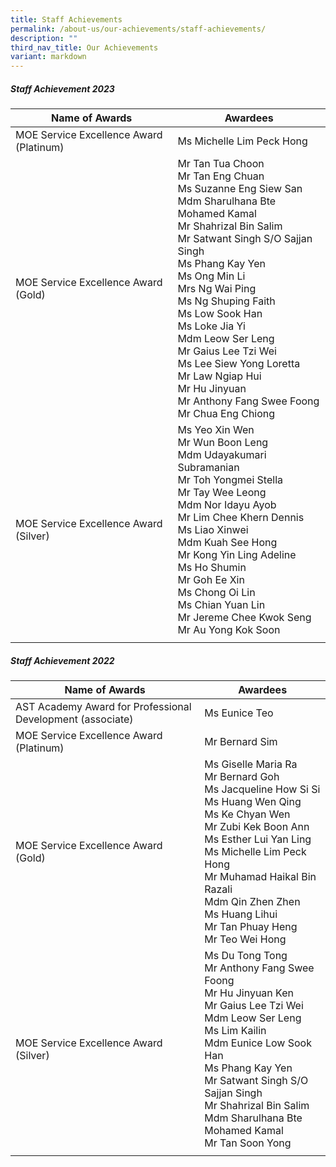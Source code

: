 ```yaml
---
title: Staff Achievements
permalink: /about-us/our-achievements/staff-achievements/
description: ""
third_nav_title: Our Achievements
variant: markdown
---
```

##### Staff Achievement 2023
| Name of Awards | Awardees | 
| -------- | -------- |
| MOE Service Excellence Award (Platinum)| Ms Michelle Lim Peck Hong|
|MOE Service Excellence Award (Gold) | Mr Tan Tua Choon<br>Mr Tan Eng Chuan<br>Ms Suzanne Eng Siew San<br>Mdm Sharulhana Bte Mohamed Kamal<br>Mr Shahrizal Bin Salim<br>Mr Satwant Singh S/O Sajjan Singh<br>Ms Phang Kay Yen<br>Ms Ong Min Li<br>Mrs Ng Wai Ping<br>Ms Ng Shuping Faith<br>Ms Low Sook Han<br>Ms Loke Jia Yi<br>Mdm Leow Ser Leng<br>Mr Gaius Lee Tzi Wei<br>Ms Lee Siew Yong Loretta<br>Mr Law Ngiap Hui<br>Mr Hu Jinyuan<br>Mr Anthony Fang Swee Foong<br>Mr Chua Eng Chiong | 
|MOE Service Excellence Award (Silver) |Ms Yeo Xin Wen<br> Mr Wun Boon Leng<br>Mdm Udayakumari Subramanian<br>Mr Toh Yongmei Stella<br>Mr Tay Wee Leong<br>Mdm Nor Idayu Ayob<br>Mr Lim Chee Khern Dennis<br>Ms Liao Xinwei<br>Mdm Kuah See Hong<br>Mr Kong Yin Ling Adeline<br>Ms Ho Shumin<br>Mr Goh Ee Xin<br>Ms Chong Oi Lin<br>Ms Chian Yuan Lin<br>Mr Jereme Chee Kwok Seng<br>Mr Au Yong Kok Soon|
| | |



##### Staff Achievement 2022

| Name of Awards | Awardees | 
| -------- | -------- |
| AST Academy Award for Professional Development (associate)    | Ms Eunice Teo    | 
| MOE Service Excellence Award (Platinum)| Mr Bernard Sim|
|MOE Service Excellence Award (Gold) | Ms Giselle Maria Ra<br>Mr Bernard Goh<br>Ms Jacqueline How Si Si<br>Ms Huang Wen Qing<br>Ms Ke Chyan Wen<br>Mr Zubi Kek Boon Ann<br>Ms Esther Lui Yan Ling<br>Ms Michelle Lim Peck Hong<br>Mr Muhamad Haikal Bin Razali<br>Mdm Qin Zhen Zhen<br>Ms Huang Lihui<br>Mr Tan Phuay Heng<br>Mr Teo Wei Hong | 
|MOE Service Excellence Award (Silver) |Ms Du Tong Tong<br> Mr Anthony Fang Swee Foong<br>Mr Hu Jinyuan Ken<br>Mr Gaius Lee Tzi Wei<br>Mdm Leow Ser Leng<br>Ms Lim Kailin<br>Mdm Eunice Low Sook Han<br>Ms Phang Kay Yen<br>Mr Satwant Singh S/O Sajjan Singh<br>Mr Shahrizal Bin Salim<br>Mdm Sharulhana Bte Mohamed Kamal<br>Mr Tan Soon Yong|
| | |